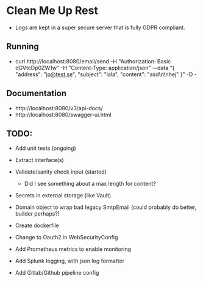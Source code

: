 
# Clean Me Up Rest

* Logs are kept in a super secure server that is fully GDPR compliant.

## Running

* curl http://localhost:8080/email/send -H "Authorization: Basic dGVtcDp0ZW1w" -H "Content-Type: application/json" --data "{ \"address\": \"jo@test.se\", \"subject\": \"lala\", \"content\": \"asd\n\nhej\" }" -D -

## Documentation

* http://localhost:8080/v3/api-docs/
* http://localhost:8080/swagger-ui.html

## TODO:
* Add unit tests (ongoing)
* Extract interface(s)
* Validate/sanity check input (started)
    * Did I see something about a max length for content?
* Secrets in external storage (like Vault)
* Domain object to wrap bad legacy SmtpEmail (could probably do better, builder perhaps?)
* Create dockerfile
* Change to Oauth2 in WebSecurityConfig

* Add Prometheus metrics to enable monitoring
* Add Splunk logging, with json log formatter
* Add Gitlab/Github pipeline config
